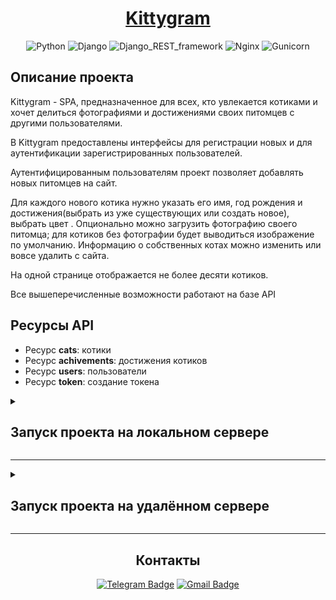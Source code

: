 <div align=center>
  
# [Kittygram](https://kittygramhostname.ddns.net/signin)

![Python](https://img.shields.io/badge/Python-3.9.10-blue)
![Django](https://img.shields.io/badge/Django-3.2.16-blue)
![Django_REST_framework](https://img.shields.io/badge/Django_REST_framework-3.12.4-blue)
![Nginx](https://img.shields.io/badge/Nginx-1.18.0-blue)
![Gunicorn](https://img.shields.io/badge/Gunicorn-20.1.0-blue)
</div>


## Описание проекта

Kittygram - SPA, предназначенное для всех, кто увлекается котиками и хочет делиться фотографиями и достижениями своих питомцев с другими пользователями. 

В Kittygram предоставлены интерфейсы для регистрации новых и для аутентификации зарегистрированных пользователей.

Аутентифицированным пользователям проект позволяет добавлять новых питомцев на сайт.

Для каждого нового котика нужно указать его имя, год рождения и достижения(выбрать из уже существующих или создать новое), выбрать цвет . Опционально можно загрузить фотографию своего питомца; для котиков без фотографии будет выводиться изображение по умолчанию.
Информацию о собственных котах можно изменить или вовсе удалить с сайта.

На одной странице отображается не более десяти котиков.

Все вышеперечисленные возможности работают на базе API

## Ресурсы API

* Ресурс **cats**: котики
* Ресурс **achivements**: достижения котиков
* Ресурс **users**: пользователи
* Ресурс **token**: создание токена


<details>
  <summary>
    <h2>Запуск проекта на локальном сервере</h2>
  </summary>

<details>
  <summary>
    <h3>Запуск бэкенда</h3>
  </summary>


> Для MacOs и Linux вместо python использовать python3

1. Клонировать репозиторий.
   ```
   $ git@github.com:dkushlevich/Practicum-by-Yandex-Python.git
   ```
2. Cоздать и активировать виртуальное окружение:
    ```
      $ cd 06_Kittygram/backend/
      $ python -m venv venv
    ```
    Для Windows:
    ```
      $ source venv/Scripts/activate
    ```
    Для MacOs/Linux:
    ```
      $ source venv/bin/activate
    ```
3. Установить зависимости:
    ```
    (venv) $ python -m pip install --upgrade pip
    (venv) $ pip install -r requirements.txt
    ```
4. Создать секретный ключ приложения:
    * Создать файл .env в папке ```/06_Kittygram/backend```
    * Сгенерировать секретный ключ с помощью команды:
        ```
        (venv) $ python -c 'from django.core.management.utils import get_random_secret_key; print(get_random_secret_key())'
        ```
    *  Записать полученный ключ в файл .env по принципу:
        ```
        SECRET_KEY=<Ваш секретный ключ>
        ```
        > Без пробелов и <>

5. Разрешить CORS:

    * Установить пакет django-cors-headers в виртуальном окружении:
        ```
        (venv) $ pip install django-cors-headers 
        ```
        
    *  Подключить его в settings.py:
        ```py
        INSTALLED_APPS = [
            ...
            'rest_framework',
            'corsheaders',
            ...
            ] 
        ```
    * В списке MIDDLEWARE (файл settings.py) зарегистрировать обработчик CorsMiddleware. Он должен быть размещён выше CommonMiddleware:
        ```py
        MIDDLEWARE = [
            ...
            'corsheaders.middleware.CorsMiddleware',
            'django.middleware.common.CommonMiddleware',
            ...
        ]
        ```
    * Разрешить обрабатывать запросы, приходящие c localhost:3000 для api/ (файл settings.py):
        
        ```py
            CORS_URLS_REGEX = r'^/api/.*$'
            CORS_ALLOWED_ORIGINS = [
                'http://localhost:3000',
            ] 
        ```

5. Выполнить миграции:
    ```
    (venv) $ python manage.py migrate
    ```

6. Загрузить статику
    ```
    (venv) $ python manage.py collectstatic
    (venv) $ python manage.py generateschema > static_backend/redoc.yaml
    ```
7. Запустить сервер:
    ```
    (venv) $ python manage.py runserver
    ```
После выполнения вышеперечисленных инструкций бэкенд проекта будет доступен по адресу http://127.0.0.1:8000/

> Подробная документация API доступна после запуска сервера по адресу http://127.0.0.1:8000/redoc/

</details>

---

<details>
  <summary>
    <h3>Подключение фронтенда</h3>
  </summary>

1. Разрешить CORS:

    * Установить пакет django-cors-headers в виртуальном окружении:
        ```
        (venv) $ pip install django-cors-headers 
        ```
        
    *  Подключить его в settings.py:
        ```py
        INSTALLED_APPS = [
            ...
            'rest_framework',
            'corsheaders',
            ...
            ] 
        ```
    * В списке MIDDLEWARE (файл settings.py) зарегистрировать обработчик CorsMiddleware. Он должен быть размещён выше CommonMiddleware:
        ```py
        MIDDLEWARE = [
            ...
        'corsheaders.middleware.CorsMiddleware',
        'django.middleware.common.CommonMiddleware',
        ...
        ]
        ```
    * Разрешить обрабатывать запросы, приходящие c localhost:3000 для api/ (файл settings.py):
        
        ```py
            CORS_URLS_REGEX = r'^/api/.*$'
            CORS_ALLOWED_ORIGINS = [
                'http://localhost:3000',
            ] 
        ```
2. Перейти в папку /06_Kittygram/frontend и установить зависимости:
    
    ```
        npm -i
    ```
3. Запустить проект: 
    
    ```
        npm run start
    ```
    После выполнения вышеперечисленных инструкций проект будет доступен по адресу http://localhost:3000
    </details>
 </details>

---

<details>
  <summary>
    <h2>Запуск проекта на удалённом сервере</h2>
  </summary>


1. Подключиться к удалённому серверу (Linux Ubuntu 22.04 с публичным ip):
   ```
   $ ssh -i путь_до_файла_с_SSH_ключом/название_файла_с_SSH_ключом_без_расширения login@ip
   ```

2. Клонировать репозиторий:
   ```
   $ git clone git@github.com:dkushlevich/Practicum-by-Yandex-Python.git
   ```
3. Cоздать и активировать виртуальное окружение:
    ```
      $ cd 06_Kittygram/backend/
      $ python -m venv venv
      $ source venv/bin/activate
    ```
4. Установить зависимости:
    ```
    (venv) $ python -m pip install --upgrade pip
    (venv) $ pip install -r requirements.txt
    ```
5. Создать секретный ключ приложения:
    * Создать файл .env в папке ```/06_Kittygram/backend```
    * Сгенерировать секретный ключ с помощью команды:
        ```
        (venv) $ python -c 'from django.core.management.utils import get_random_secret_key; print(get_random_secret_key())'
        ```
    *  Записать полученный ключ в файл .env по принципу:
        ```
        SECRET_KEY=<Ваш секретный ключ>
        ```
        > Без пробелов и <>

6. Выполнить миграции:
    ```
    (venv) $ python manage.py migrate
    ```

7. Установить Gunicorn:
    ```
    pip install gunicorn==20.1.0
    ```
8. Создать юнит для Gunicorn:
    ```
    sudo nano /etc/systemd/system/gunicorn_kittygram.service 
    ```
    Прописать
    ```
    [Unit]
    Description=gunicorn daemon 
    After=network.target 

    [Service]
    User=<Имя пользователя> 
    
    WorkingDirectory=<Путь к директории проекта>
    
    ExecStart=<директория-с-проектом>/<путь-до-gunicorn-в-виртуальном-окружении> --bind 0.0.0.0:8000 kyttygram_backend.wsgi
    
    [Install]
    WantedBy=multi-user.target
    ```

9. Запустить созданный юнит:
    ```
    sudo systemctl start gunicorn_kittygram     
    ```

10. Установить Nginx:
    ```
    sudo apt install nginx -y 
    ```
11. Настроить и запустить файрвол:
    ```
    sudo ufw allow 'Nginx Full'
    sudo ufw allow OpenSSH
    sudo ufw enable
    ```
12. Собрать статику фронтенд-приложения и скопировать её в системную директорию Nginx:

    * Перейти в директорию /06_Kittygram//frontend и выполнить команду:
        ```
            npm run build
        ```
        
    * Скопировать созданную папку в /var/www
        ```
        sudo cp -r /06_Kittygram//frontend/build/. /var/www/kittygram/ 
        ```
        
13. Прописать конфиг веб-сервера:
    ```
     sudo nano /etc/nginx/sites-enabled/default
    ```
    
    ```
    server {
        server_name kittygramhostname.ddns.net;
        server_tokens off;
        client_max_body_size 20M;

        location /media {
            autoindex on;
            alias /var/www/kittygram/media/;
        }

        location /admin/ {
            proxy_pass http://127.0.0.1:8000;
        }
    
        location /api/ {
            proxy_pass http://127.0.0.1:8000;
        }
    
        location /redoc/ {
            proxy_pass http://127.0.0.1:8000;
        }
    
        location / {
            root   /var/www/kittygram;
            index  index.html index.htm;
            try_files $uri /index.html;
        }
    }
    ```
14. Перезагрузить Nginx:
    ```
    sudo systemctl reload nginx
    ```
    
15. Собрать статику и перенести её в Nginx:
    ```
    (venv) $ python manage.py collectstatic
    (venv) $ python manage.py generateschema > static_backend/redoc.yaml
    ```
    ```
        sudo cp -r /infra_sprint1/backend/static_backend/. /var/www/kittygram/
    ```

16. Cоздать директорию media в директории /var/www/kittygram/
  
17. При необходимости настроить SSL-соединение.


> Подробная документация API доступна после запуска сервера по адресу http://<ваш IP/домен>/redoc/
  </details>

---

<div align=center>

## Контакты

[![Telegram Badge](https://img.shields.io/badge/-dkushlevich-blue?style=social&logo=telegram&link=https://t.me/dkushlevich)](https://t.me/dkushlevich) [![Gmail Badge](https://img.shields.io/badge/-dkushlevich@gmail.com-c14438?style=flat&logo=Gmail&logoColor=white&link=mailto:dkushlevich@gmail.com)](mailto:dkushlevich@gmail.com)

</div>
